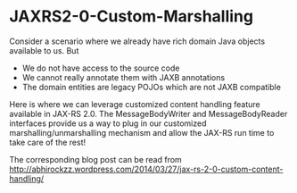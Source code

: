 JAXRS2-0-Custom-Marshalling
===========================

Consider a scenario where we already have rich domain Java objects available to us. But

* We do not have access to the source code
* We cannot really annotate them with JAXB annotations
* The domain entities are legacy POJOs which are not JAXB compatible

Here is where we can leverage customized content handling feature available in JAX-RS 2.0. The MessageBodyWriter and MessageBodyReader interfaces provide us a way to plug in our customized marshalling/unmarshalling mechanism and allow the JAX-RS run time to take care of the rest!

The corresponding blog post can be read from http://abhirockzz.wordpress.com/2014/03/27/jax-rs-2-0-custom-content-handling/
